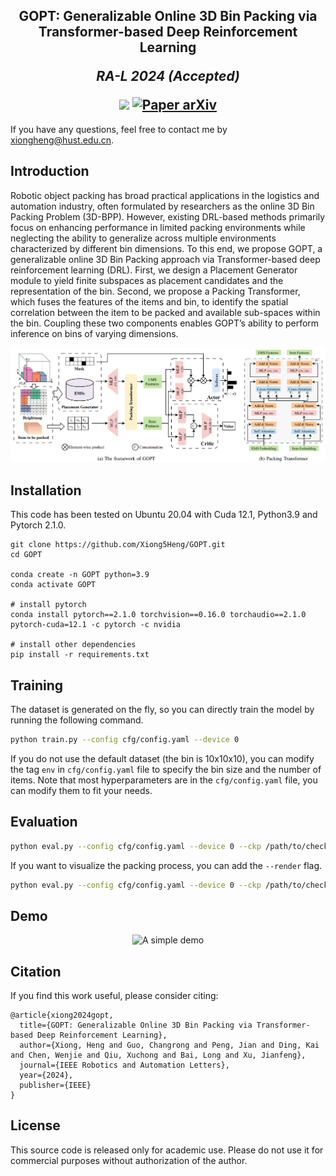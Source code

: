 <h2 align="center">
  <b>GOPT: Generalizable Online 3D Bin Packing via Transformer-based Deep Reinforcement Learning</b>

<b><i>RA-L 2024 (Accepted)</i></b>

<div align="center">
    <a href="https://ieeexplore.ieee.org/abstract/document/10694688" target="_blank">
    <img src="https://img.shields.io/badge/ieee-%2300629B.svg?&style=for-the-badge&logo=ieee&logoColor=white"></a>
    <a href="https://arxiv.org/abs/2409.05344" target="_blank">
    <img src="https://img.shields.io/badge/arxiv-%23B31B1B.svg?&style=for-the-badge&logo=arxiv&logoColor=white" alt="Paper arXiv"></a>
</div>

</h2>

If you have any questions, feel free to contact me by xiongheng@hust.edu.cn.

## Introduction
Robotic object packing has broad practical applications in the logistics and automation industry, often formulated by researchers as the online 3D Bin Packing Problem (3D-BPP). However, existing DRL-based methods primarily focus on enhancing performance in limited packing environments while neglecting the ability to generalize across multiple environments characterized by different bin dimensions. To this end, we propose GOPT, a generalizable online 3D Bin Packing approach via Transformer-based deep reinforcement learning (DRL). First, we design a Placement Generator module to yield finite subspaces as placement candidates and the representation of the bin. Second, we propose a Packing Transformer, which fuses the features of the items and bin, to identify the spatial correlation between the item to be packed and available sub-spaces within the bin. Coupling these two components enables GOPT’s ability to perform inference on bins of varying dimensions. 

![overview](./images/overview.png)


## Installation
This code has been tested on Ubuntu 20.04 with Cuda 12.1, Python3.9 and Pytorch 2.1.0.

```
git clone https://github.com/Xiong5Heng/GOPT.git
cd GOPT

conda create -n GOPT python=3.9
conda activate GOPT

# install pytorch
conda install pytorch==2.1.0 torchvision==0.16.0 torchaudio==2.1.0 pytorch-cuda=12.1 -c pytorch -c nvidia

# install other dependencies
pip install -r requirements.txt
```

## Training
The dataset is generated on the fly, so you can directly train the model by running the following command.

```bash
python train.py --config cfg/config.yaml --device 0 
```

If you do not use the default dataset (the bin is 10x10x10), you can modify the tag `env` in `cfg/config.yaml` file to specify the bin size and the number of items.
Note that most hyperparameters are in the `cfg/config.yaml` file, you can modify them to fit your needs.


## Evaluation

```bash
python eval.py --config cfg/config.yaml --device 0 --ckp /path/to/checkpoint.pth 
```

If you want to visualize the packing process, you can add the `--render` flag.
```bash
python eval.py --config cfg/config.yaml --device 0 --ckp /path/to/checkpoint.pth --render
```

## Demo
<!-- ![demo](./images/demo.gif) -->
<div align="center">
  <img src="./images/demo.gif" alt="A simple demo" width="400">
</div>

## Citation
If you find this work useful, please consider citing:
```
@article{xiong2024gopt,
  title={GOPT: Generalizable Online 3D Bin Packing via Transformer-based Deep Reinforcement Learning},
  author={Xiong, Heng and Guo, Changrong and Peng, Jian and Ding, Kai and Chen, Wenjie and Qiu, Xuchong and Bai, Long and Xu, Jianfeng},
  journal={IEEE Robotics and Automation Letters},
  year={2024},
  publisher={IEEE}
}
```

## License
This source code is released only for academic use. Please do not use it for commercial purposes without authorization of the author.
